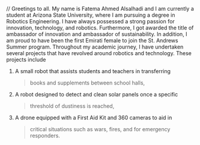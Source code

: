// Greetings to all. My name is Fatema Ahmed Alsalhadi and I am currently a
student at Arizona State University, where I am pursuing a degree in
Robotics Engineering. I have always possessed a strong passion for
innovation, technology, and robotics. Furthermore, I got awarded the
title of ambassador of innovation and ambassador of sustainability. In
addition, I am proud to have been the first Emirati female to join the
St. Andrews Summer program. Throughout my academic journey, I have
undertaken several projects that have revolved around robotics and
technology. These projects include

1.  A small robot that assists students and teachers in transferring
    > books and supplements between school halls,

2.  A robot designed to detect and clean solar panels once a specific
    > threshold of dustiness is reached,

3.  A drone equipped with a First Aid Kit and 360 cameras to aid in
    > critical situations such as wars, fires, and for emergency
    > responders.





